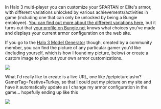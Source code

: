 In Halo 3 multi-player you can customize your SPARTAN or Elite's armor, with different variations unlocked by various achievements/activities in game (including one that can only be unlocked by being a Bungie employee). [You can find out more about the different variations here](http://halo.wikia.com/wiki/Armor_Permutations), but it turns out that [your profile on Bungie.net](http://www.bungie.net/Stats/Halo3/Default.aspx?player=Festive%20Turkey) knows what choices you've made and displays your current armor configuration on the web site.

If you go to the [Halo 3 Model Generator](http://www.zaamit.com/h3-model-generator/) though, created by a community member, you can find the picture of any particular gamer you'd like (including yourself, which is how I found my picture, below) or create a custom image to plan out your own armor customizations.

 ![](http://www.bungie.net/Stats/Halo3/PlayerModel.ashx?p1=0&p2=1&p3=1&p4=1&p5=1&p6=3&p7=0&p8=3)

What I'd really like to create is a live URL, one like /getpicture.ashx?GamerTag=Festive+Turkey, so that I could put my picture on my site and have it automatically update as I change my armor configuration in the game... hopefully ending up like this

![](http://www.bungie.net/Stats/Halo3/PlayerModel.ashx?p1=0&p2=5&p3=5&p4=5&p5=7&p6=3&p7=0&p8=3)